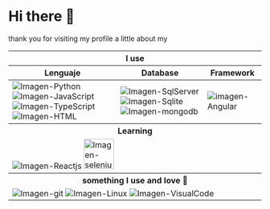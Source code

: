 # Hi there 👋

thank you for visiting my profile
a little about my

<div style="text-align:center">
<table>
    <thead>
      <tr>
        <th colspan='3'>I use</th>
      </tr>
        <tr>
            <th>Lenguaje</th>
            <th>Database</th>
            <th>Framework</th>
        </tr>
    </thead>
    <tbody>
        <tr>
          <td>
            <img src="https://www.vectorlogo.zone/logos/python/python-icon.svg" alt="Imagen-Python"> 
            <img src="https://www.vectorlogo.zone/logos/javascript/javascript-icon.svg" alt="Imagen-JavaScript">
            <img src="https://www.vectorlogo.zone/logos/typescriptlang/typescriptlang-icon.svg" alt="Imagen-TypeScript"> 
            <img src="https://www.vectorlogo.zone/logos/w3_html5/w3_html5-icon.svg" alt="Imagen-HTML"> 
          </td>
          <td>
            <img src="#" alt="Imagen-SqlServer"> 
            <img src="https://www.vectorlogo.zone/logos/sqlite/sqlite-icon.svg" alt="Imagen-Sqlite"> 
            <img src="https://www.vectorlogo.zone/logos/mongodb/mongodb-icon.svg" alt="Imagen-mongodb"> 
          </td>
          <td>
          <img src="https://www.vectorlogo.zone/logos/angular/angular-icon.svg" alt='imagen-Angular'>
          </td>
        </tr>
        <tr>
          <th colspan='3'>
            Learning 
          </th>
        </tr>
        <tr>
          <td colspan='3'>
            <img src="https://www.vectorlogo.zone/logos/reactjs/reactjs-icon.svg" alt="Imagen-Reactjs"> 
            <img src="https://github.com/gilbarbara/logos/blob/master/logos/selenium.svg" with='60px' height='60px' alt="Imagen-selenium"> 
          </td>
        <tr>
          <th colspan='3'>something I use and love 💓 </th>
        </tr>
        <tr>
          <td colspan='3'>
            <img src="https://www.vectorlogo.zone/logos/git-scm/git-scm-icon.svg" alt="Imagen-git"> 
            <img src="https://www.vectorlogo.zone/logos/linux/linux-icon.svg" alt="Imagen-Linux"> 
            <img src="https://www.vectorlogo.zone/logos/visualstudio_code/visualstudio_code-icon.svg" alt="Imagen-VisualCode"> 
          </td>
        <tr>
</tbody>
</table>
</div>

